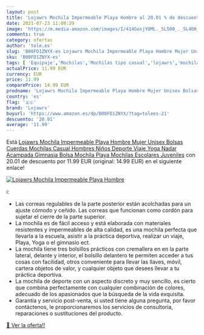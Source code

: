 ```yaml
---
layout: post
title: 'Lojawrs Mochila Impermeable Playa Hombre al 20.01 % de descuento'
date: 2021-07-23 11:09:29
image: 'https://m.media-amazon.com/images/I/414GosjYOML._SL500_._SL400_.jpg'
comments: true
category: ofertas
author: 'tole.es'
slug: 'B08FD1ZNYX-es Lojawrs Mochila Impermeable Playa Hombre Mujer Unisex...'
sku: 'B08FD1ZNYX-es'
tags: [ 'Equipaje','Mochilas','Mochilas tipo casual','lojawrs','mochila', ]
actualPrice: 11.99 EUR
currency: EUR
price: 11.99
comparePrice: 14.99 EUR
prodname: 'Lojawrs Mochila Impermeable Playa Hombre Mujer Unisex Bolsas Cuerdas  Mochilas Casual Hombres Niños Deporte Viaje Yoga Nadar Acampada Gimnasia Bolsa  Mochila Playa  Mochilas Escolares Juveniles'
country: 'es'
flag: '🇪🇸'
brand: 'Lojawrs'
buyurl: 'https://www.amazon.es/dp/B08FD1ZNYX/?tag=tolees-21'
descuento: '20.01'
average: '11.99'
---
```


Está [Lojawrs Mochila Impermeable Playa Hombre Mujer Unisex Bolsas Cuerdas  Mochilas Casual Hombres Niños Deporte Viaje Yoga Nadar Acampada Gimnasia Bolsa  Mochila Playa  Mochilas Escolares Juveniles](https://www.amazon.es/dp/B08FD1ZNYX/?tag=tolees-21) con 20.01 de descuento por 11.99 EUR (original: 14.99 EUR) en el siguiente enlace!

[![Lojawrs Mochila Impermeable Playa Hombre](https://m.media-amazon.com/images/I/414GosjYOML._SL500_._SL400_.jpg)](https://www.amazon.es/dp/B08FD1ZNYX/?tag=tolees-21)

ℹ️:

- Las correas regulables de la parte posterior están acolchadas para un ajuste cómodo y ceñido. Las correas que funcionan como cordón para sujetar el cierre de la parte superior.
- La mochila es de fácil acceso y está elaborada con materiales resistentes y impermeables de alta calidad, es una mochila perfecta que llevarla a la escuela, asistir a la práctica deportiva, realizar un viaje, Playa, Yoga o el gimnasio ect.
- La mochila tiene tres bolsillos prácticos con cremallera en en la parte lateral, delante y interior, el bolsillo delantero te permiten acceder a tus cosas con facilidad, otros conveniente para llevar las llaves, móvil, cartera objetos de valor, y cualquier objeto que desees llevar a tu práctica deportiva.
- La mochila de deporte con un aspecto discreto y muy sencillo, es cierto que combina perfectamente con cualquier combinación de colores, adecuado de los apasionados que la búsqueda de la vida exquisita.
- Garantía y servicio post-venta, si usted tiene alguna pregunta, por favor contáctenos, le proporcionaremos los servicios de consultoría, reparaciones o sustituciones del producto.

[🛒 Ver la oferta!!](https://www.amazon.es/dp/B08FD1ZNYX/?tag=tolees-21)
